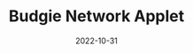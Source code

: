 ---
title: Budgie Network Applet
date: 2022-10-31
weight: 10
description: 📡 Network applet for Budgie Desktop
tags: [vala, budgie-desktop, applet]
externalUrl: https://github.com/danielpinto8zz6/budgie-network-applet
---